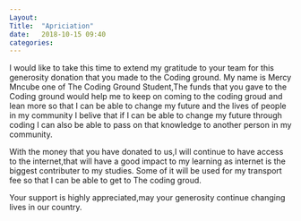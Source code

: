 ```yaml
---
Layout: 
Title:  "Apriciation"
date:   2018-10-15 09:40
categories: 
---
```


I would like to take this time to extend my gratitude to your team for this generosity donation that you made to the Coding ground.
My name is Mercy Mncube one of The Coding Ground Student,The funds that you gave to the Coding ground would help me to keep on coming to the coding groud and lean more so that I can be able to change my future and the lives of people in my community
I belive that if I can be able to change my future through coding I can also be able to pass on that knowledge to another person in my community.

With the money that you have donated to us,I will continue to have access to the internet,that will have a good impact to my learning as internet is the biggest contributer to my studies.
Some of it will be used for my transport fee so that I can be able to get to The coding groud.

Your support is highly appreciated,may your generosity continue changing lives in our country. 
